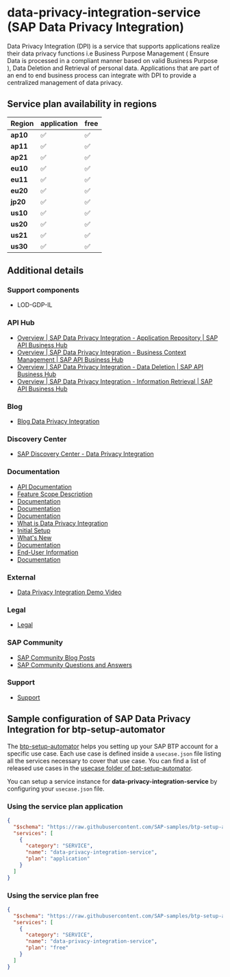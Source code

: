 # data-privacy-integration-service (SAP Data Privacy Integration)

Data Privacy Integration (DPI) is a service that supports applications realize their data privacy functions i.e Business Purpose Management ( Ensure Data is processed in a compliant manner based on valid Business Purpose ), Data Deletion and Retrieval of personal data. Applications that are part of an end to end business process can integrate with DPI to provide a centralized management of data privacy.

## Service plan availability in regions

| Region | application | free |
|--------|-------------|------|
|  **ap10** | ✅ | ✅ |
|  **ap11** | ✅ | ✅ |
|  **ap21** | ✅ | ✅ |
|  **eu10** | ✅ | ✅ |
|  **eu11** | ✅ | ✅ |
|  **eu20** | ✅ | ✅ |
|  **jp20** | ✅ | ✅ |
|  **us10** | ✅ | ✅ |
|  **us20** | ✅ | ✅ |
|  **us21** | ✅ | ✅ |
|  **us30** | ✅ | ✅ |

## Additional details

### Support components

- LOD-GDP-IL

### API Hub

- [Overview | SAP Data Privacy Integration - Application Repository | SAP API Business Hub](https://api.sap.com/package/DataPrivacyIntegrationApplicationRepository/overview)
- [Overview | SAP Data Privacy Integration - Business Context Management | SAP API Business Hub](https://api.sap.com/package/DataPrivacyIntegrationBusinessContext/overview)
- [Overview | SAP Data Privacy Integration - Data Deletion | SAP API Business Hub](https://api.sap.com/package/DataPrivacyIntegrationDeletion/overview)
- [Overview | SAP Data Privacy Integration - Information Retrieval | SAP API Business Hub](https://api.sap.com/package/DataPrivacyIntegrationInformation/overview)

### Blog

- [Blog Data Privacy Integration](https://blogs.sap.com/2020/09/16/manage-business-purpose-and-data-privacy-for-your-applications-using-sap-cloud-platform-data-privacy-integration/)

### Discovery Center

- [SAP Discovery Center - Data Privacy Integration](https://discovery-center.cloud.sap/serviceCatalog/data-privacy-integration)

### Documentation

- [API Documentation](https://api.sap.com/search?searchterm=DPI)
- [Feature Scope Description](https://help.sap.com/doc/070f9c7b0b14489c93d39e54798e5409/)
- [Documentation](https://help.sap.com/docs/DATA_PRIVACY_INTEGRATION)
- [Documentation](https://help.sap.com/docs/DATA_PRIVACY_INTEGRATION/c829f95e3a3a43ddb958782fb3bf61e2/3538bed426ff405fb68296575f53def4.html)
- [Documentation](https://help.sap.com/docs/DATA_PRIVACY_INTEGRATION/c829f95e3a3a43ddb958782fb3bf61e2/91954b1f5fee4039893300762ff51040.html)
- [What is Data Privacy Integration](https://help.sap.com/viewer/3916a64ef0594fa0b50b47708f4a5c41/Cloud/en-US)
- [Initial Setup](https://help.sap.com/docs/BTP/3916a64ef0594fa0b50b47708f4a5c41/83de644c472c47b7af42c226618a461f.html)
- [What's New](https://help.sap.com/viewer/57390899c7b140ad958a20b0ebbd461a/Cloud/en-US)
- [Documentation](https://help.sap.com/docs/BTP/c829f95e3a3a43ddb958782fb3bf61e2/9cd4d0166681448899a6df34cc60f57f.html)
- [End-User Information](https://help.sap.com/docs/BTP/c829f95e3a3a43ddb958782fb3bf61e2/a360cc35b40946139300990c4cdacad8.html)
- [Documentation](https://help.sap.com/viewer/product/DATA_PRIV_INTEGRATION_OD/SHIP/en-US)

### External

- [Data Privacy Integration Demo Video](https://www.youtube.com/embed/tms6_AEy2q8)

### Legal

- [Legal](https://www.sap.com/about/trust-center/agreements/cloud/cloud-services.html?tag=language:english&search=Supplement%20Business%20Technology%20Platform&sort=latest_desc)

### SAP Community

- [SAP Community Blog Posts](https://community.sap.com/search/?ct=blog&q=SAP%20Data%20Privacy%20Integration)
- [SAP Community Questions and Answers](https://community.sap.com/search/?ct=qa&q=SAP%20Data%20Privacy%20Integration)

### Support

- [Support](https://help.sap.com/viewer/313a456d8f6c47289945699fbf5ab0c6/DEV/en-US)

## Sample configuration of **SAP Data Privacy Integration** for btp-setup-automator

The [btp-setup-automator](https://github.com/SAP-samples/btp-setup-automator) helps you setting up your SAP BTP account for a specific use case. Each use case is defined inside a `usecase.json` file listing all the services necessary to cover that use case. You can find a list of released use cases in the [usecase folder of bpt-setup-automator](https://github.com/SAP-samples/btp-setup-automator/tree/main/usecases).

You can setup a service instance for **data-privacy-integration-service** by configuring your `usecase.json` file.

### Using the service plan **application**

```json
{
  "$schema": "https://raw.githubusercontent.com/SAP-samples/btp-setup-automator/main/libs/btpsa-usecase.json",
  "services": [
    {
      "category": "SERVICE",
      "name": "data-privacy-integration-service",
      "plan": "application"
    }
  ]
}
```

### Using the service plan **free**

```json
{
  "$schema": "https://raw.githubusercontent.com/SAP-samples/btp-setup-automator/main/libs/btpsa-usecase.json",
  "services": [
    {
      "category": "SERVICE",
      "name": "data-privacy-integration-service",
      "plan": "free"
    }
  ]
}
```
